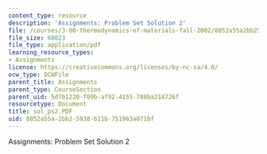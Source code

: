 ```yaml
---
content_type: resource
description: 'Assignments: Problem Set Solution 2'
file: /courses/3-00-thermodynamics-of-materials-fall-2002/8852a55a2bb25938b11b751963a071bf_sol_ps2.PDF
file_size: 68023
file_type: application/pdf
learning_resource_types:
- Assignments
license: https://creativecommons.org/licenses/by-nc-sa/4.0/
ocw_type: OCWFile
parent_title: Assignments
parent_type: CourseSection
parent_uid: 5d7b1220-f09b-af92-4155-788ba214726f
resourcetype: Document
title: sol_ps2.PDF
uid: 8852a55a-2bb2-5938-b11b-751963a071bf
---
```

Assignments: Problem Set Solution 2